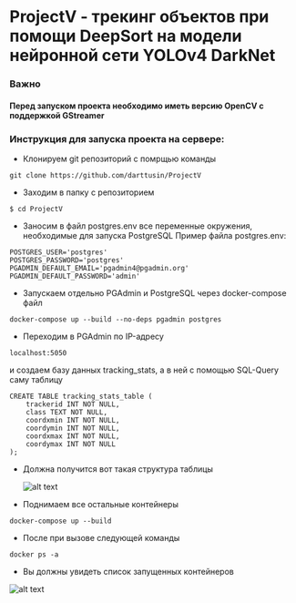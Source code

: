 # ProjectV - трекинг объектов при помощи DeepSort на модели нейронной сети YOLOv4 DarkNet
### Важно
#### Перед запуском проекта необходимо иметь версию OpenCV с поддержкой GStreamer
### Инструкция для запуска проекта на сервере:
- Клонируем git репозиторий с помрщью команды </br>
```
git clone https://github.com/darttusin/ProjectV
```
- Заходим в папку с репозиторием </br>
```
$ cd ProjectV
```
- Заносим в файл postgres.env все переменные окружения, необходимые для запуска PostgreSQL
Пример файла postgres.env:
```
POSTGRES_USER='postgres'
POSTGRES_PASSWORD='postgres'
PGADMIN_DEFAULT_EMAIL='pgadmin4@pgadmin.org'
PGADMIN_DEFAULT_PASSWORD='admin'
```
- Запускаем отдельно PGAdmin и PostgreSQL через docker-compose файл
```
docker-compose up --build --no-deps pgadmin postgres
```
- Переходим в PGAdmin по IP-адресу 
```
localhost:5050
```
 и создаем базу данных tracking_stats, а в ней с помощью SQL-Query саму таблицу
```
CREATE TABLE tracking_stats_table (
    trackerid INT NOT NULL,
    class TEXT NOT NULL,
    coordxmin INT NOT NULL,
    coordymin INT NOT NULL,
    coordxmax INT NOT NULL,
    coordymax INT NOT NULL
);
```
- Должна получится вот такая структура таблицы

  ![alt text](https://sun9-81.userapi.com/s/v1/if2/kJDwM1mggGm60ZxmlgDvEFnutT_3DY-LDTPu1E7P1euJhpyUOlWOgcV4nenYpqSBuQz5miMrW-G7Fo2r2yexjqhz.jpg?size=294x200&quality=96&type=album)

- Поднимаем все остальные контейнеры
```
docker-compose up --build
```
- После при вызове следующей команды
```
docker ps -a
```
- Вы должны увидеть список запущенных контейнеров

![alt text](https://sun9-17.userapi.com/s/v1/if2/GcnHbTA2-dX02bYUcRCGYf0SMwbedgfsRUSQ_7CI7BlFQezEHY2r-MectHhZ_bLmoMNQBEhS8nTN8knqhWfcTolj.jpg?size=1210x113&quality=96&type=album)


